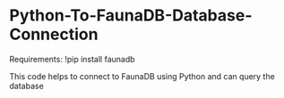 # Python-To-FaunaDB-Database-Connection
Requirements:
  !pip install faunadb
  
This code helps to connect to FaunaDB using Python and can query the database
